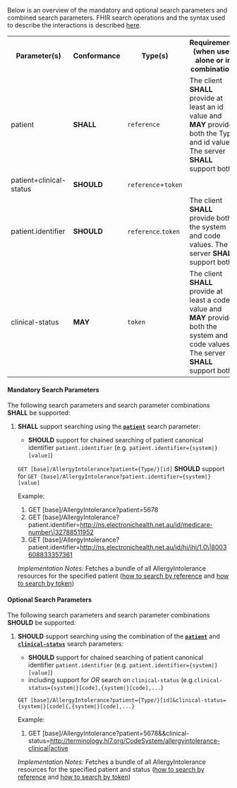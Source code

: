 Below is an overview of the mandatory and optional search parameters and combined search parameters. FHIR search operations and the syntax used to describe the interactions is described <a href="http://hl7.org/fhir/R4/search.html">here</a>.


<table class="list">
<tbody>
  <tr>
    <th>Parameter(s)</th>
    <th>Conformance </th>
    <th>Type(s)</th>
    <th>Requirements (when used alone or in combination)</th>
  </tr>
  <tr>
        <td>patient</td>
        <td><b>SHALL</b></td>
        <td><code>reference</code></td>
        <td>The client <b>SHALL</b> provide at least an id value and <b>MAY</b> provide both the Type and id values. The server <b>SHALL</b> support both.</td>
  </tr>
  <tr>
        <td>patient+clinical-status</td>
        <td><b>SHOULD</b></td>
        <td><code>reference</code>+<code>token</code></td>
        <td></td>
  </tr>
  <tr>
        <td>patient.identifier</td>
        <td><b>SHOULD</b></td>
        <td><code>reference</code>.<code>token</code></td>
        <td>The client <b>SHALL</b> provide both the system and code values. The server <b>SHALL</b> support both.</td>
  </tr>
  <tr>
        <td>clinical-status</td>
        <td><b>MAY</b></td>
        <td><code>token</code></td>
        <td>The client <b>SHALL</b> provide at least a code value and <b>MAY</b> provide both the system and code values. The server <b>SHALL</b> support both.</td>
  </tr>
 </tbody>
</table>


#### Mandatory Search Parameters

The following search parameters and search parameter combinations **SHALL** be supported:

1. **SHALL** support searching using the **[`patient`](https://hl7.org/fhir/R4/allergyintolerance.html.html#search)** search parameter:
    - **SHOULD** support for chained searching of patient canonical identifier `patient.identifier` (e.g. `patient.identifier={system|}[value]`)

    `GET [base]/AllergyIntolerance?patient={Type/}[id]`
    **SHOULD** support for `GET [base]/AllergyIntolerance?patient.identifier={system|}[value]`

    Example:
    
      1. GET [base]/AllergyIntolerance?patient=5678
      1. GET [base]/AllergyIntolerance?patient.identifier=http://ns.electronichealth.net.au/id/medicare-number\|32788511952
      1. GET [base]/AllergyIntolerance?patient.identifier=http://ns.electronichealth.net.au/id/hi/ihi/1.0\|8003608833357361 

    *Implementation Notes:* Fetches a bundle of all AllergyIntolerance resources for the specified patient ([how to search by reference](http://hl7.org/fhir/R4/search.html#reference) and [how to search by token](http://hl7.org/fhir/R4/search.html#token))

#### Optional Search Parameters

The following search parameters and search parameter combinations **SHOULD** be supported:

1. **SHOULD** support searching using the combination of the **[`patient`](https://hl7.org/fhir/R4/allergyintolerance.html.html#search)** and **[`clinical-status`](https://hl7.org/fhir/R4/allergyintolerance.html.html#search)** search parameters:
    - **SHOULD** support for chained searching of patient canonical identifier `patient.identifier` (e.g. `patient.identifier={system|}[value]`)
    - including support for *OR* search on `clinical-status` (e.g.`clinical-status={system|}[code],{system|}[code],...`)

    `GET [base]/AllergyIntolerance?patient={Type/}[id]&clinical-status={system|}[code]{,{system|}[code],...}`

    Example:
    
      1. GET [base]/AllergyIntolerance?patient=5678&amp;&amp;clinical-status=http://terminology.hl7.org/CodeSystem/allergyintolerance-clinical|active

    *Implementation Notes:* Fetches a bundle of all AllergyIntolerance resources for the specified patient and status ([how to search by reference](http://hl7.org/fhir/R4/search.html#reference) and [how to search by token](http://hl7.org/fhir/R4/search.html#token))

